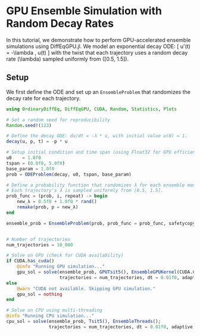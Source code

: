 # GPU Ensemble Simulation with Random Decay Rates

In this tutorial, we demonstrate how to perform GPU-accelerated ensemble simulations using DiffEqGPU.jl. We model an exponential decay ODE:
\[ u'(t) = -\lambda \, u(t) \]
with the twist that each trajectory uses a random decay rate \(\lambda\) sampled uniformly from \([0.5, 1.5]\).

## Setup

We first define the ODE and set up an `EnsembleProblem` that randomizes the decay rate for each trajectory.

```julia
using OrdinaryDiffEq, DiffEqGPU, CUDA, Random, Statistics, Plots

# Set a random seed for reproducibility
Random.seed!(123)

# Define the decay ODE: du/dt = -λ * u, with initial value u(0) = 1.
decay(u, p, t) = -p * u

# Setup initial condition and time span (using Float32 for GPU efficiency)
u0    = 1.0f0
tspan = (0.0f0, 5.0f0)
base_param = 1.0f0
prob = ODEProblem(decay, u0, tspan, base_param)

# Define a probability function that randomizes λ for each ensemble member.
# Each trajectory's λ is sampled uniformly from [0.5, 1.5].
prob_func = (prob, i, repeat) -> begin
    new_λ = 0.5f0 + 1.0f0 * rand()
    remake(prob, p = new_λ)
end

ensemble_prob = EnsembleProblem(prob, prob_func = prob_func, safetycopy = false)


# Number of trajectories
num_trajectories = 10_000

# Solve on GPU (check for CUDA availability)
if CUDA.has_cuda()
    @info "Running GPU simulation..."
    gpu_sol = solve(ensemble_prob, GPUTsit5(), EnsembleGPUKernel(CUDA.CUDABackend());
                    trajectories = num_trajectories, dt = 0.01f0, adaptive = false)
else
    @warn "CUDA not available. Skipping GPU simulation."
    gpu_sol = nothing
end

# Solve on CPU using multi-threading
@info "Running CPU simulation..."
cpu_sol = solve(ensemble_prob, Tsit5(), EnsembleThreads();
                trajectories = num_trajectories, dt = 0.01f0, adaptive = false)


